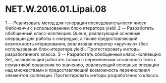 # NET.W.2016.01.Lipai.08

1 -- Реализовать метод для генерации  последовательности чисел Фибоначчи с использованием блок-итератора yield.
2 -- Разработать обобщенный класс-коллекцию Queue, реализующий основные операции для работы с очередью, а также 
предоставляющий возможность итерирования, реализовав итератор «вручную» (без использования блок-итератора yield). 
Протестировать методы разработанного класса.
3 -- Разработать обобщенный класс-коллекцию Set, позволяющий работать только с переменными ссылочного типа с семантикой сравнения по 
значению, реализующий основные операции над множествами и предоставляющий возможность перечисления элементов коллекции. 
Протестировать методы разработанного класса.
